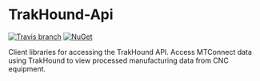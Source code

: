 # TrakHound-Api

[![Travis branch](https://img.shields.io/travis/TrakHound/TrakHound-Api.svg?style=flat-square)](https://travis-ci.org/TrakHound/TrakHound-Api) [![NuGet](https://img.shields.io/nuget/v/TrakHound-Api.svg?style=flat-square)](https://www.nuget.org/packages/TrakHound-Api/)

Client libraries for accessing the TrakHound API. Access MTConnect data using TrakHound to view processed manufacturing data from CNC equipment.
